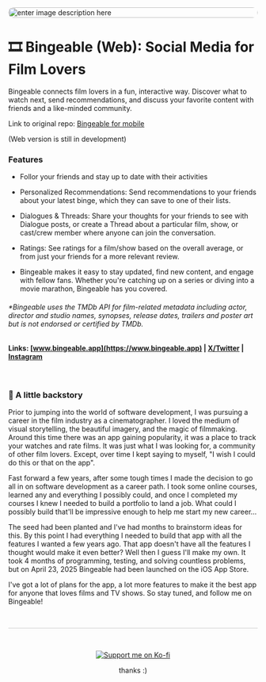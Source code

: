 <div style="display: flex; justify-content: center;">
  <img src="https://media0.giphy.com/media/v1.Y2lkPTc5MGI3NjExcXp1a3BzdG16bG9keHBpaXlleHhoOWVmZTkybjZ4aHQzaHo3OTBxcyZlcD12MV9pbnRlcm5hbF9naWZfYnlfaWQmY3Q9Zw/D7PVQJnvo6RcHwTmX8/giphy.gif" style="width: 100%; border-radius:15px; overflow:'hidden'" alt="enter image description here">
</div>

# 🎞️ Bingeable (Web): Social Media for Film Lovers



Bingeable connects film lovers in a fun, interactive way. Discover what to watch next, send recommendations, and discuss your favorite content with friends and a like-minded community. 

Link to original repo: [Bingeable for mobile](https://github.com/fadestocodes/BingeTalk)

(Web version is still in development)

### Features

- Follor your friends and stay up to date with their activities
- Personalized Recommendations: Send recommendations to your friends about your latest binge, which they can save to one of their lists.

- Dialogues & Threads: Share your thoughts for your friends to see with Dialogue posts, or create a Thread about a particular film, show, or cast/crew member where anyone can join the conversation.

- Ratings: See ratings for a film/show based on the overall average, or from just your friends for a more relevant review.

- Bingeable makes it easy to stay updated, find new content, and engage with fellow fans. Whether you're catching up on a series or diving into a movie marathon, Bingeable has you covered.

###### *Bingeable uses the TMDb API for film-related metadata including actor, director and studio names, synopses, release dates, trailers and poster art but is not endorsed or certified by TMDb.

#### Links: [www.bingeable.app](https://www.bingeable.app) | [X/Twitter](https://www.x.com/bingeableapp) | [Instagram](https://www.instagram.com/bingeableapp)
<br>


<h3>📖  A little backstory</h3>

Prior to jumping into the world of software development, I was pursuing a career in the film industry as a cinematographer. I loved the medium of visual storytelling, the beautiful imagery, and the magic of filmmaking. Around this time there was an app gaining popularity, it was a place to track your watches and rate films. It was just what I was looking for, a community of other film lovers. Except, over time I kept saying to myself, "I wish I could do this or that on the app". 

Fast forward a few years, after some tough times I made the decision to go all in on software development as a career path. I took some online courses, learned any and everything I possibly could, and once I completed my courses I knew I needed to build a portfolio to land a job. What could I possibly build that'll be impressive enough to help me start my new career...

The seed had been planted and I've had months to brainstorm ideas for this. By this point I had everything I needed to build that app with all the features I wanted a few years ago. That app doesn't have all the features I thought would make it even better? Well then I guess I'll make my own. It took 4 months of programming, testing, and solving countless problems, but on April 23, 2025 Bingeable had been launched on the iOS App Store. 

I've got a lot of plans for the app, a lot more features to make it the best app for anyone that loves films and TV shows. So stay tuned, and follow me on Bingeable!

<br>

<hr style="border: 0; height: 1px; background: #ccc;" />

<br>

<p align="center">
  <a href="https://ko-fi.com/fadestocodes" target="_blank">
    <img src="https://img.shields.io/badge/Buy%20me%20a%20coffee-%E2%98%95%20Ko--fi-ff5f5f?logo=kofi&logoColor=white" alt="Support me on Ko-fi">
  </a>
</p>
<p align='center'>
	thanks :)
</p>

